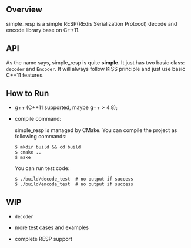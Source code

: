 ## Overview

simple_resp is a simple RESP(REdis Serialization Protocol) decode and encode library base on C++11.

## API

As the name says, simple_resp is quite **simple**. It just has two basic class: `decoder` and `Encoder`.
It will always follow KISS principle and just use basic C++11 features.


## How to Run

- g++ (C++11 supported, maybe g++ > 4.8);

- compile command:

    simple_resp is managed by CMake. You can compile the project as following commands:

      $ mkdir build && cd build
      $ cmake ..
      $ make

    You can run test code:

      $ ./build/decode_test  # no output if success
      $ ./build/encode_test  # no output if success

## WIP

- `decoder`

- more test cases and examples

- complete RESP support
